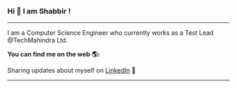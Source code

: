 ### Hi 👋 I am Shabbir !
-----------------------------------------------------------------------------

I am a Computer Science Engineer who currently works as a Test Lead @TechMahindra Ltd.

**You can find me on the web 🌎:**

Sharing updates about myself on [LinkedIn](https://www.linkedin.com/in/shabbirziyai/) 📖

-----------------------------------------------------------------------------


<!--
**shabbirziyai/shabbirziyai** is a ✨ _special_ ✨ repository because its `README.md` (this file) appears on your GitHub profile.

Here are some ideas to get you started:

- 🔭 I’m currently working on ...
- 🌱 I’m currently learning ...
- 👯 I’m looking to collaborate on ...
- 🤔 I’m looking for help with ...
- 💬 Ask me about ...
- 📫 How to reach me: ...
- 😄 Pronouns: ...
- ⚡ Fun fact: ...
-->
